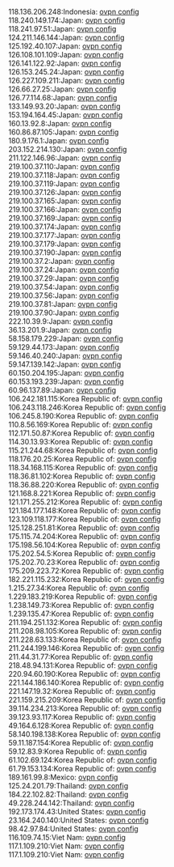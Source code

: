 118.136.206.248:Indonesia: [ovpn config](vpn/118_136_206_248.ovpn)  
118.240.149.174:Japan: [ovpn config](vpn/118_240_149_174.ovpn)  
118.241.97.51:Japan: [ovpn config](vpn/118_241_97_51.ovpn)  
124.211.146.144:Japan: [ovpn config](vpn/124_211_146_144.ovpn)  
125.192.40.107:Japan: [ovpn config](vpn/125_192_40_107.ovpn)  
126.108.101.109:Japan: [ovpn config](vpn/126_108_101_109.ovpn)  
126.141.122.92:Japan: [ovpn config](vpn/126_141_122_92.ovpn)  
126.153.245.24:Japan: [ovpn config](vpn/126_153_245_24.ovpn)  
126.227.109.211:Japan: [ovpn config](vpn/126_227_109_211.ovpn)  
126.66.27.25:Japan: [ovpn config](vpn/126_66_27_25.ovpn)  
126.77.114.68:Japan: [ovpn config](vpn/126_77_114_68.ovpn)  
133.149.93.20:Japan: [ovpn config](vpn/133_149_93_20.ovpn)  
153.194.164.45:Japan: [ovpn config](vpn/153_194_164_45.ovpn)  
160.13.92.8:Japan: [ovpn config](vpn/160_13_92_8.ovpn)  
160.86.87.105:Japan: [ovpn config](vpn/160_86_87_105.ovpn)  
180.9.176.1:Japan: [ovpn config](vpn/180_9_176_1.ovpn)  
203.152.214.130:Japan: [ovpn config](vpn/203_152_214_130.ovpn)  
211.122.146.96:Japan: [ovpn config](vpn/211_122_146_96.ovpn)  
219.100.37.110:Japan: [ovpn config](vpn/219_100_37_110.ovpn)  
219.100.37.118:Japan: [ovpn config](vpn/219_100_37_118.ovpn)  
219.100.37.119:Japan: [ovpn config](vpn/219_100_37_119.ovpn)  
219.100.37.126:Japan: [ovpn config](vpn/219_100_37_126.ovpn)  
219.100.37.165:Japan: [ovpn config](vpn/219_100_37_165.ovpn)  
219.100.37.166:Japan: [ovpn config](vpn/219_100_37_166.ovpn)  
219.100.37.169:Japan: [ovpn config](vpn/219_100_37_169.ovpn)  
219.100.37.174:Japan: [ovpn config](vpn/219_100_37_174.ovpn)  
219.100.37.177:Japan: [ovpn config](vpn/219_100_37_177.ovpn)  
219.100.37.179:Japan: [ovpn config](vpn/219_100_37_179.ovpn)  
219.100.37.190:Japan: [ovpn config](vpn/219_100_37_190.ovpn)  
219.100.37.2:Japan: [ovpn config](vpn/219_100_37_2.ovpn)  
219.100.37.24:Japan: [ovpn config](vpn/219_100_37_24.ovpn)  
219.100.37.29:Japan: [ovpn config](vpn/219_100_37_29.ovpn)  
219.100.37.54:Japan: [ovpn config](vpn/219_100_37_54.ovpn)  
219.100.37.56:Japan: [ovpn config](vpn/219_100_37_56.ovpn)  
219.100.37.81:Japan: [ovpn config](vpn/219_100_37_81.ovpn)  
219.100.37.90:Japan: [ovpn config](vpn/219_100_37_90.ovpn)  
222.10.39.9:Japan: [ovpn config](vpn/222_10_39_9.ovpn)  
36.13.201.9:Japan: [ovpn config](vpn/36_13_201_9.ovpn)  
58.158.179.229:Japan: [ovpn config](vpn/58_158_179_229.ovpn)  
59.129.44.173:Japan: [ovpn config](vpn/59_129_44_173.ovpn)  
59.146.40.240:Japan: [ovpn config](vpn/59_146_40_240.ovpn)  
59.147.139.142:Japan: [ovpn config](vpn/59_147_139_142.ovpn)  
60.150.204.195:Japan: [ovpn config](vpn/60_150_204_195.ovpn)  
60.153.193.239:Japan: [ovpn config](vpn/60_153_193_239.ovpn)  
60.96.137.89:Japan: [ovpn config](vpn/60_96_137_89.ovpn)  
106.242.181.115:Korea Republic of: [ovpn config](vpn/106_242_181_115.ovpn)  
106.243.118.246:Korea Republic of: [ovpn config](vpn/106_243_118_246.ovpn)  
106.245.8.190:Korea Republic of: [ovpn config](vpn/106_245_8_190.ovpn)  
110.8.56.169:Korea Republic of: [ovpn config](vpn/110_8_56_169.ovpn)  
112.171.50.87:Korea Republic of: [ovpn config](vpn/112_171_50_87.ovpn)  
114.30.13.93:Korea Republic of: [ovpn config](vpn/114_30_13_93.ovpn)  
115.21.244.68:Korea Republic of: [ovpn config](vpn/115_21_244_68.ovpn)  
118.176.20.25:Korea Republic of: [ovpn config](vpn/118_176_20_25.ovpn)  
118.34.168.115:Korea Republic of: [ovpn config](vpn/118_34_168_115.ovpn)  
118.36.81.102:Korea Republic of: [ovpn config](vpn/118_36_81_102.ovpn)  
118.36.88.220:Korea Republic of: [ovpn config](vpn/118_36_88_220.ovpn)  
121.168.8.221:Korea Republic of: [ovpn config](vpn/121_168_8_221.ovpn)  
121.171.255.212:Korea Republic of: [ovpn config](vpn/121_171_255_212.ovpn)  
121.184.177.148:Korea Republic of: [ovpn config](vpn/121_184_177_148.ovpn)  
123.109.118.177:Korea Republic of: [ovpn config](vpn/123_109_118_177.ovpn)  
125.128.251.81:Korea Republic of: [ovpn config](vpn/125_128_251_81.ovpn)  
175.115.74.204:Korea Republic of: [ovpn config](vpn/175_115_74_204.ovpn)  
175.198.56.104:Korea Republic of: [ovpn config](vpn/175_198_56_104.ovpn)  
175.202.54.5:Korea Republic of: [ovpn config](vpn/175_202_54_5.ovpn)  
175.202.70.23:Korea Republic of: [ovpn config](vpn/175_202_70_23.ovpn)  
175.209.223.72:Korea Republic of: [ovpn config](vpn/175_209_223_72.ovpn)  
182.221.115.232:Korea Republic of: [ovpn config](vpn/182_221_115_232.ovpn)  
1.215.27.34:Korea Republic of: [ovpn config](vpn/1_215_27_34.ovpn)  
1.229.183.219:Korea Republic of: [ovpn config](vpn/1_229_183_219.ovpn)  
1.238.149.73:Korea Republic of: [ovpn config](vpn/1_238_149_73.ovpn)  
1.239.135.47:Korea Republic of: [ovpn config](vpn/1_239_135_47.ovpn)  
211.194.251.132:Korea Republic of: [ovpn config](vpn/211_194_251_132.ovpn)  
211.208.98.105:Korea Republic of: [ovpn config](vpn/211_208_98_105.ovpn)  
211.228.63.133:Korea Republic of: [ovpn config](vpn/211_228_63_133.ovpn)  
211.244.199.146:Korea Republic of: [ovpn config](vpn/211_244_199_146.ovpn)  
211.44.31.77:Korea Republic of: [ovpn config](vpn/211_44_31_77.ovpn)  
218.48.94.131:Korea Republic of: [ovpn config](vpn/218_48_94_131.ovpn)  
220.94.60.190:Korea Republic of: [ovpn config](vpn/220_94_60_190.ovpn)  
221.144.186.140:Korea Republic of: [ovpn config](vpn/221_144_186_140.ovpn)  
221.147.19.32:Korea Republic of: [ovpn config](vpn/221_147_19_32.ovpn)  
221.159.215.209:Korea Republic of: [ovpn config](vpn/221_159_215_209.ovpn)  
39.114.234.213:Korea Republic of: [ovpn config](vpn/39_114_234_213.ovpn)  
39.123.93.117:Korea Republic of: [ovpn config](vpn/39_123_93_117.ovpn)  
49.164.6.128:Korea Republic of: [ovpn config](vpn/49_164_6_128.ovpn)  
58.140.198.138:Korea Republic of: [ovpn config](vpn/58_140_198_138.ovpn)  
59.11.187.154:Korea Republic of: [ovpn config](vpn/59_11_187_154.ovpn)  
59.12.83.9:Korea Republic of: [ovpn config](vpn/59_12_83_9.ovpn)  
61.102.69.124:Korea Republic of: [ovpn config](vpn/61_102_69_124.ovpn)  
61.79.153.134:Korea Republic of: [ovpn config](vpn/61_79_153_134.ovpn)  
189.161.99.8:Mexico: [ovpn config](vpn/189_161_99_8.ovpn)  
125.24.201.79:Thailand: [ovpn config](vpn/125_24_201_79.ovpn)  
184.22.102.82:Thailand: [ovpn config](vpn/184_22_102_82.ovpn)  
49.228.244.142:Thailand: [ovpn config](vpn/49_228_244_142.ovpn)  
192.173.174.43:United States: [ovpn config](vpn/192_173_174_43.ovpn)  
23.164.240.140:United States: [ovpn config](vpn/23_164_240_140.ovpn)  
98.42.97.84:United States: [ovpn config](vpn/98_42_97_84.ovpn)  
116.109.74.15:Viet Nam: [ovpn config](vpn/116_109_74_15.ovpn)  
117.1.109.210:Viet Nam: [ovpn config](vpn/117_1_109_210.ovpn)  
117.1.109.210:Viet Nam: [ovpn config](vpn/117_1_109_210.ovpn)  

